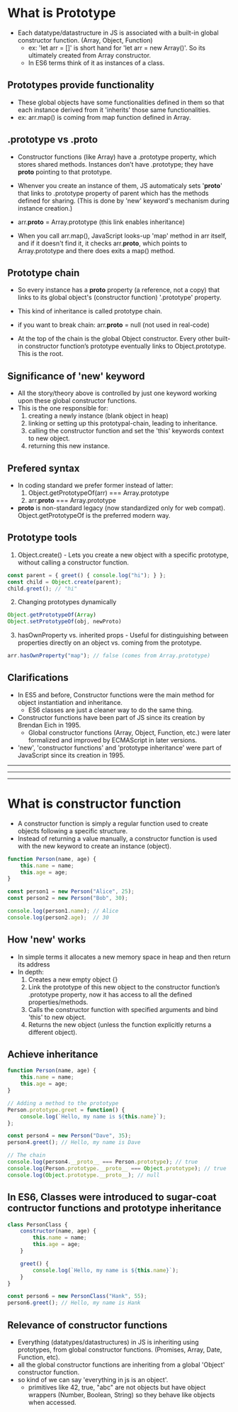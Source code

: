 # What is Prototype
- Each datatype/datastructure in JS is associated with a built-in global constructor function. (Array, Object, Function)
    - ex: 'let arr = []' is short hand for 'let arr = new Array()'. So its ultimately created from Array constructor.
    - In ES6 terms think of it as instances of a class.

## Prototypes provide functionality
- These global objects have some functionalities defined in them so that each instance derived from it 'inherits' those same functionalities.
- ex: arr.map() is coming from map function defined in Array.

## .prototype vs .__proto__ 
- Constructor functions (like Array) have a .prototype property, which stores shared methods. Instances don’t have .prototype; they have __proto__ pointing to that prototype.

- Whenver you create an instance of them, JS automaticaly sets '__proto__' that links to .prototype property of parent which has the methods defined for sharing. (This is done by 'new' keyword's mechanism during instance creation.)
- arr.__proto__ = Array.prototype (this link enables inheritance)
- When you call arr.map(), JavaScript looks-up 'map' method in arr itself, and if it doesn't find it, it checks arr.__proto__, which points to Array.prototype and there does exits a map() method.

## Prototype chain
- So every instance has a __proto__ property (a reference, not a copy) that links to its global object's (constructor function) '.prototype' property.

- This kind of inheritance is called prototype chain.
- if you want to break chain: arr.__proto__ = null (not used in real-code)
- At the top of the chain is the global Object constructor. Every other built-in constructor function’s prototype eventually links to Object.prototype. This is the root.

## Significance of 'new' keyword
- All the story/theory above is controlled by just one keyword working upon these global constructor functions.
- This is the one responsible for:
    1. creating a newly instance (blank object in heap)
    2. linking or setting up this prototypal-chain, leading to inheritance.
    3. calling the constructor function and set the 'this' keywords context to new object.
    4. returning this new instance.

## Prefered syntax
- In coding standard we prefer former instead of latter:
    1. Object.getPrototypeOf(arr) === Array.prototype
    2. arr.__proto__ === Array.prototype
- __proto__ is non-standard legacy (now standardized only for web compat). Object.getPrototypeOf is the preferred modern way.

## Prototype tools
1. Object.create() - Lets you create a new object with a specific prototype, without calling a constructor function.
```js
const parent = { greet() { console.log("hi"); } };
const child = Object.create(parent);
child.greet(); // "hi"
```
2. Changing prototypes dynamically
```js
Object.getPrototypeOf(Array)
Object.setPrototypeOf(obj, newProto)
```
3. hasOwnProperty vs. inherited props - Useful for distinguishing between properties directly on an object vs. coming from the prototype.
```js
arr.hasOwnProperty("map"); // false (comes from Array.prototype)
```

## Clarifications
- In ES5 and before, Constructor functions were the main method for object instantiation and inheritance.
    - ES6 classes are just a cleaner way to do the same thing.
- Constructor functions have been part of JS since its creation by Brendan Eich in 1995.
    - Global constructor functions (Array, Object, Function, etc.) were later formalized and improved by ECMAScript in later versions.
- 'new', 'constructor functions' and 'prototype inheritance' were part of JavaScript since its creation in 1995.

___
***
---

# What is constructor function
- A constructor function is simply a regular function used to create objects following a specific structure.
- Instead of returning a value manually, a constructor function is used with the new keyword to create an instance (object).
```js
function Person(name, age) {
    this.name = name;
    this.age = age;
}

const person1 = new Person("Alice", 25);
const person2 = new Person("Bob", 30);

console.log(person1.name); // Alice
console.log(person2.age);  // 30
```

## How 'new' works
- In simple terms it allocates a new memory space in heap and then return its address
- In depth:
    1. Creates a new empty object {}
    2. Link the prototype of this new object to the constructor function’s .prototype property, now it has access to all the defined properties/methods.
    3. Calls the constructor function with specified arguments and bind 'this' to new object.
    4. Returns the new object (unless the function explicitly returns a different object).

## Achieve inheritance
```js
function Person(name, age) {
    this.name = name;
    this.age = age;
}

// Adding a method to the prototype
Person.prototype.greet = function() {
    console.log(`Hello, my name is ${this.name}`);
};

const person4 = new Person("Dave", 35);
person4.greet(); // Hello, my name is Dave

// The chain
console.log(person4.__proto__ === Person.prototype); // true
console.log(Person.prototype.__proto__ === Object.prototype); // true
console.log(Object.prototype.__proto__); // null
```

## In ES6, Classes were introduced to sugar-coat contructor functions and prototype inheritance
```js
class PersonClass {
    constructor(name, age) {
        this.name = name;
        this.age = age;
    }

    greet() {
        console.log(`Hello, my name is ${this.name}`);
    }
}

const person6 = new PersonClass("Hank", 55);
person6.greet(); // Hello, my name is Hank
```

## Relevance of constructor functions
- Everything (datatypes/datastructures) in JS is inheriting using prototypes, from global constructor functions. (Promises, Array, Date, Function, etc).
- all the global constructor functions are inheriting from a global 'Object' constructor function.
- so kind of we can say 'everything in js is an object'.
    - primitives like 42, true, "abc" are not objects but have object wrappers (Number, Boolean, String) so they behave like objects when accessed.